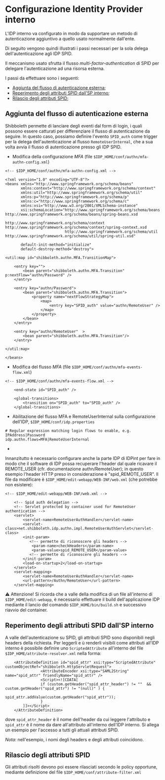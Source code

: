 # Configurazione Identity Provider interno

L'IDP interno va configurato in modo da supportare un metodo di autenticazione aggiuntivo a quello usato normalmente 
dall'ente.

Di seguito vengono quindi illustrati i passi necessari per la sola delega dell'autenticazione agli IDP SPID.

Il meccanismo usato sfrutta il flusso _multi-factor-authentication_ di SPID per delegare l'autenticazione ad una risorsa
esterna.

I passi da effettuare sono i seguenti:

- [Aggiunta del flusso di autenticazione esterna](#aggiunta-del-flusso-di-autenticazione-esterna);
- [Reperimento degli attributi SPID dall'SP interno](#reperimento-degli-attributi-spid-dallsp-interno);
- [Rilascio degli attributi SPID](#rilascio-degli-attributi-spid);

## Aggiunta del flusso di autenticazione esterna

Shibboleth permette di lanciare degli eventi dal form di login, i quali possono essere catturati per differenziare il 
flusso di autenticazione da seguire. In questo caso, possiamo definire l'evento `SPID_auth` come trigger per la delega 
dell'autenticazione al flusso `RemoteUserInternal`, che a sua volta avvia il flusso di autenticazione presso gli IDP SPID.

- Modifica della configurazione _MFA_ (file `$IDP_HOME/conf/authn/mfa-authn-config.xml`)
```
<!-- $IDP_HOME/conf/authn/mfa-authn-config.xml -->

<?xml version="1.0" encoding="UTF-8"?>
<beans xmlns="http://www.springframework.org/schema/beans"
       xmlns:context="http://www.springframework.org/schema/context"
       xmlns:util="http://www.springframework.org/schema/util"
       xmlns:p="http://www.springframework.org/schema/p"
       xmlns:c="http://www.springframework.org/schema/c"
       xmlns:xsi="http://www.w3.org/2001/XMLSchema-instance"
       xsi:schemaLocation="http://www.springframework.org/schema/beans http://www.springframework.org/schema/beans/spring-beans.xsd
                           http://www.springframework.org/schema/context http://www.springframework.org/schema/context/spring-context.xsd
                           http://www.springframework.org/schema/util http://www.springframework.org/schema/util/spring-util.xsd"
                           
       default-init-method="initialize"
       default-destroy-method="destroy">
    
<util:map id="shibboleth.authn.MFA.TransitionMap">

	<entry key="">
        <bean parent="shibboleth.authn.MFA.Transition" p:nextFlow="authn/Password" />
    </entry>

    <entry key="authn/Password">
        <bean parent="shibboleth.authn.MFA.Transition"> 
            <property name="nextFlowStrategyMap">
                <map>
                    <entry key="SPID_auth" value="authn/RemoteUser" />
                </map>
            </property>
        </bean>
    </entry> 
 
    <entry key="authn/RemoteUser"  >
        <bean parent="shibboleth.authn.MFA.Transition"/>
    </entry>

</util:map>

</beans>
```

- Modifica del flusso _MFA_ (file `$IDP_HOME/conf/authn/mfa-events-flow.xml`)

```
<!-- $IDP_HOME/conf/authn/mfa-events-flow.xml -->

    <end-state id="SPID_auth" />

    <global-transitions>
        <transition on="SPID_auth" to="SPID_auth" />
    </global-transitions>
```

- Abilitazione del flusso MFA e RemoteUserInternal sulla configurazione dell'IDP, `$IDP_HOME/conf/idp.properties`
```
# Regular expression matching login flows to enable, e.g. IPAddress|Password
idp.authn.flows=MFA|RemoteUserInternal
```

- 
Innanzitutto è necessario configurare anche la parte IDP di IDPint per fare in modo che il software di IDP possa 
recuperare l'header dal quale ricavare il REMOTE_USER (cfr. documentazione authn/RemoteUser); in questo esempio l'header
HTTP preso in considerazione è "spid_REMOTE_USER". Il file da modificare è `$IDP_HOME/edit-webapp/WEB-INF/web.xml` (che 
potrebbe non esistere):
```
<!-- $IDP_HOME/edit-webapp/WEB-INF/web.xml -->

    <!-- Spid auth delegation -->
    <!-- Servlet protected by container used for RemoteUser authentication -->
    <servlet>
        <servlet-name>RemoteUserAuthHandler</servlet-name>
        <servlet-class>net.shibboleth.idp.authn.impl.RemoteUserAuthServlet</servlet-class>
        <init-param>
           <!-- permette di riconoscere gli headers -->
            <param-name>checkHeaders</param-name>
            <param-value>spid_REMOTE_USER</param-value>
           <!-- permette di riconoscere gli headers --> 
        </init-param>
        <load-on-startup>2</load-on-startup>
    </servlet>
    <servlet-mapping>
        <servlet-name>RemoteUserAuthHandler</servlet-name>
        <url-pattern>/Authn/RemoteUser</url-pattern>
    </servlet-mapping>
```

⚠️ Attenzione! Si ricorda che a valle della modifica di un file all'interno di `$IDP_HOME/edit-webapp`, è necessario 
effettuare il build dell'applicazione IDP mediante il lancio del comando `$IDP_HOME/bin/build.sh` e successivo riavvio 
del container.

## Reperimento degli attributi SPID dall'SP interno

A valle dell'autenticazione su SPID, gli attributi SPID sono disponibili negli headers della richiesta. Per leggerli e ù
renderli visibili come attributi all'IDP interno è possibile definire uno `ScriptedAttribute` all'interno del file 
`$IDP_HOME/attribute-resolver.xml` nella forma:

```
    <AttributeDefinition id="spid_attr" xsi:type="ScriptedAttribute" customObjectRef="shibboleth.HttpServletRequest">
                <AttributeEncoder xsi:type="SAML2String" name="spid_attr" friendlyName="spid_attr" />
                <Script><![CDATA[
                if (custom.getHeader("spid_attr_header") != ""  && custom.getHeader("spid_attr") != "(null)" ) {
                        spid_attr.addValue(custom.getHeader("spid_attr"));
                }
        ]]></Script>
    </AttributeDefinition>
```

dove `spid_attr_header` è il nome dell'header da cui leggere l'attributo e `spid_attr` è il nome da dare all'attributo 
all'interno dell'IDP interno. Si allega un esempio per l'accesso a tutti gli attuali attributi SPID.

_Nota_: nell'esempio, i nomi degli headers e degli attributi coincidono.

## Rilascio degli attributi SPID

Gli attributi risolti devono poi essere rilasciati secondo le policy opportune, mediante definizione del file 
`$IDP_HOME/conf/attribute-filter.xml`